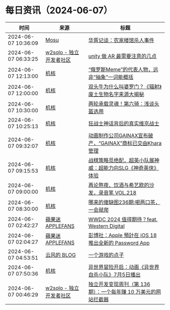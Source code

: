 ﻿# 每日资讯（2024-06-07）

|时间|来源|标题|
|---|---|---|
|2024-06-07 10:36:09|[Mosu](https://www.mosuzi.com/atom.xml)|[华胥记谈：农家楼馆杀人事件](https://mosuzi.com/docs/common/dream-murder/)|
|2024-06-07 06:33:25|[w2solo - 独立开发者社区](https://w2solo.com/topics/feed)|[unity 做 AR 最需要注意的几点](https://w2solo.com/topics/4679)|
|2024-06-07 12:13:00|[机核](https://www.gcores.com/rss)|[“俄罗斯Meme”的代表人物，远非“抽象”一词能概括](https://www.gcores.com/articles/183080)|
|2024-06-07 12:00:00|[机核](https://www.gcores.com/rss)|[双头牛为什么叫婆罗门？《辐射》废土生物名字来源大揭秘](https://www.gcores.com/videos/183071)|
|2024-06-07 10:30:00|[机核](https://www.gcores.com/rss)|[两轮承载灵魂！第六骑：浅谈头盔选用](https://www.gcores.com/videos/182996)|
|2024-06-07 10:25:13|[机核](https://www.gcores.com/rss)|[狂战士神话背后的真实维京战士](https://www.gcores.com/articles/183084)|
|2024-06-07 09:32:07|[机核](https://www.gcores.com/rss)|[动画制作公司GAINAX宣布破产，“GAINAX”商标已交由Khara管理](https://www.gcores.com/articles/183072)|
|2024-06-07 09:15:53|[机核](https://www.gcores.com/rss)|[战棋策略觅绝配，超英小队展神威：超能力向SLG《神奇英侠》体验](https://www.gcores.com/articles/183074)|
|2024-06-07 09:00:00|[机核](https://www.gcores.com/rss)|[再论熬夜、饮酒与希艺欧的沙发，录音笔 VOL.218](https://www.gcores.com/radios/183073)|
|2024-06-07 08:30:00|[机核](https://www.gcores.com/rss)|[哪来的傻缺图236期:喝两口茶，一会就爬](https://www.gcores.com/articles/180447)|
|2024-06-07 02:42:27|[蘋果迷 APPLEFANS](https://applefans.today/feed/)|[WWDC 2024 值得期待？feat. Western Digital](https://applefans.today/2024-06-wwdc24-sandisk-reviews/)|
|2024-06-07 02:04:27|[蘋果迷 APPLEFANS](https://applefans.today/feed/)|[彭博社：Apple 預計在 iOS 18 推出全新的 Password App](https://applefans.today/2024-06-ios-18-new-passwords-app/)|
|2024-06-07 04:53:51|[云风的 BLOG](http://blog.codingnow.com/atom.xml)|[一个游戏的点子](https://blog.codingnow.com/2024/06/game_idea.html)|
|2024-06-07 07:50:36|[机核](https://www.gcores.com/rss)|[异世界冒险开启：动画《异世界自杀小队》7月5日播出](https://www.gcores.com/articles/183069)|
|2024-06-07 00:46:29|[w2solo - 独立开发者社区](https://w2solo.com/topics/feed)|[独立开发变现周刊（第 136 期）：一个每年赚 10 万美元的网站拦截器](https://w2solo.com/topics/4678)|
